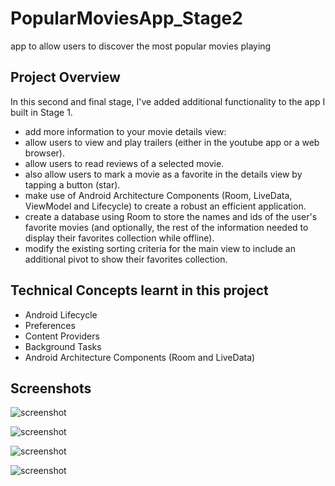# PopularMoviesApp_Stage2
 app to allow users to discover the most popular movies playing
 
## Project Overview
In this second and final stage, I've added additional functionality to the app I built in Stage 1.
- add more information to your movie details view:
- allow users to view and play trailers (either in the youtube app or a web browser).
- allow users to read reviews of a selected movie.
- also allow users to mark a movie as a favorite in the details view by tapping a button (star).
- make use of Android Architecture Components (Room, LiveData, ViewModel and Lifecycle) to create a robust an efficient application.
- create a database using Room to store the names and ids of the user's favorite movies (and optionally, the rest of the information needed to display their favorites collection while offline).
- modify the existing sorting criteria for the main view to include an additional pivot to show their favorites collection.

 ## Technical Concepts learnt in this project
 - Android Lifecycle
 - Preferences
 - Content Providers
 - Background Tasks
 - Android Architecture Components (Room and LiveData)
 
 ## Screenshots 
 ![screenshot](https://user-images.githubusercontent.com/38955290/67240240-af5bd600-f416-11e9-96b2-823fb8c2575d.png)

![screenshot](https://user-images.githubusercontent.com/38955290/67240254-b2ef5d00-f416-11e9-8403-09bc11288c8d.png)

![screenshot](https://user-images.githubusercontent.com/38955290/67240260-b5ea4d80-f416-11e9-828b-8312e86f1228.png)

![screenshot](https://user-images.githubusercontent.com/38955290/67240268-ba166b00-f416-11e9-98e0-d18474e44054.png)

